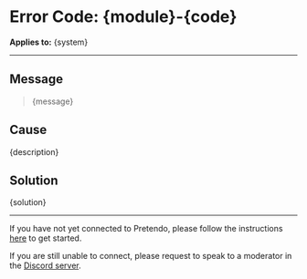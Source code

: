 # Error Code: {module}-{code}
**Applies to:** {system}

---

## Message

> {message}

## Cause

{description}

## Solution

{solution}

---

If you have not yet connected to Pretendo, please follow the instructions [here](/docs/install) to get started.

If you are still unable to connect, please request to speak to a moderator in the [Discord server](https://invite.gg/pretendo).
